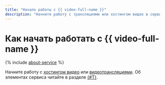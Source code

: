 ```yaml
---
title: "Начало работы с {{ video-full-name }}"
description: "Начните работу с трансляциями или хостингом видео в сервисе {{ video-name }}."
---
```


# Как начать работать с {{ video-full-name }}

{% include [about-service](../_includes/video/about-service.md) %}

Начните работу с [хостингом видео](./hosting.md) или [видеотрансляциями](./streaming.md). Об элементах сервиса читайте в разделе [{#T}](concepts/index.md).
